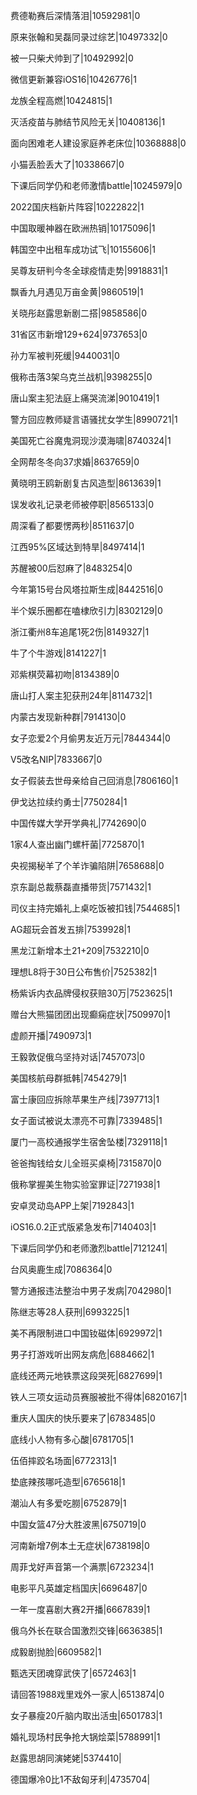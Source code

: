 费德勒赛后深情落泪|10592981|0

原来张翰和吴磊同录过综艺|10497332|0

被一只柴犬帅到了|10492992|0

微信更新兼容iOS16|10426776|1

龙族全程高燃|10424815|1

灭活疫苗与肺结节风险无关|10408136|1

面向困难老人建设家庭养老床位|10368888|0

小猫丢脸丢大了|10338667|0

下课后同学仍和老师激情battle|10245979|0

2022国庆档新片阵容|10222822|1

中国取暖神器在欧洲热销|10175096|1

韩国空中出租车成功试飞|10155606|1

吴尊友研判今冬全球疫情走势|9918831|1

飘香九月遇见万亩金黄|9860519|1

关晓彤赵露思新剧二搭|9858586|0

31省区市新增129+624|9737653|0

孙力军被判死缓|9440031|0

俄称击落3架乌克兰战机|9398255|0

唐山案主犯法庭上痛哭流涕|9010419|1

警方回应教师疑言语骚扰女学生|8990721|1

美国死亡谷魔鬼洞现沙漠海啸|8740324|1

全网帮冬冬向37求婚|8637659|0

黄晓明王鸥新剧复古风造型|8613639|1

误发收礼记录老师被停职|8565133|0

周深看了都要愣两秒|8511637|0

江西95%区域达到特旱|8497414|1

苏醒被00后怼麻了|8483254|0

今年第15号台风塔拉斯生成|8442516|0

半个娱乐圈都在嗑棣欣引力|8302129|0

浙江衢州8车追尾1死2伤|8149327|1

牛了个牛游戏|8141227|1

邓紫棋荧幕初吻|8134389|0

唐山打人案主犯获刑24年|8114732|1

内蒙古发现新种群|7914130|0

女子恋爱2个月偷男友近万元|7844344|0

V5改名NIP|7833667|0

女子假装去世母亲给自己回消息|7806160|1

伊戈达拉续约勇士|7750284|1

中国传媒大学开学典礼|7742690|0

1家4人查出幽门螺杆菌|7725870|1

央视揭秘羊了个羊诈骗陷阱|7658688|0

京东副总裁蔡磊直播带货|7571432|1

司仪主持完婚礼上桌吃饭被扣钱|7544685|1

AG超玩会首发五排|7539928|1

黑龙江新增本土21+209|7532210|0

理想L8将于30日公布售价|7525382|1

杨紫诉内衣品牌侵权获赔30万|7523625|1

赠台大熊猫团团出现癫痫症状|7509970|1

虚颜开播|7490973|1

王毅敦促俄乌坚持对话|7457073|0

美国核航母群抵韩|7454279|1

富士康回应拆除苹果生产线|7397713|1

女子面试被说太漂亮不可靠|7339485|1

厦门一高校通报学生宿舍坠楼|7329118|1

爸爸掏钱给女儿全班买桌椅|7315870|0

俄称掌握美生物实验室罪证|7271938|1

安卓灵动岛APP上架|7192843|1

iOS16.0.2正式版紧急发布|7140403|1

下课后同学仍和老师激烈battle|7121241|

台风奥鹿生成|7086364|0

警方通报违法整治中男子发病|7042980|1

陈继志等28人获刑|6993225|1

美不再限制进口中国钕磁体|6929972|1

男子打游戏听出网友病危|6884662|1

底线还两元地铁票这段哭死|6827699|1

铁人三项女运动员赛服被批不得体|6820167|1

重庆人国庆的快乐要来了|6783485|0

底线小人物有多心酸|6781705|1

伍佰摔跤名场面|6772313|1

垫底辣孩哪吒造型|6765618|1

潮汕人有多爱吃朥|6752879|1

中国女篮47分大胜波黑|6750719|0

河南新增7例本土无症状|6738198|0

周菲戈好声音第一个满票|6723234|1

电影平凡英雄定档国庆|6696487|0

一年一度喜剧大赛2开播|6667839|1

俄乌外长在联合国激烈交锋|6636385|1

成毅剧抛脸|6609582|1

甄选天团魂穿武侠了|6572463|1

请回答1988戏里戏外一家人|6513874|0

女子暴瘦20斤脑内取出活虫|6501783|1

婚礼现场村民争抢大锅烩菜|5788991|1

赵露思胡同演姥姥|5374410|

德国爆冷0比1不敌匈牙利|4735704|

